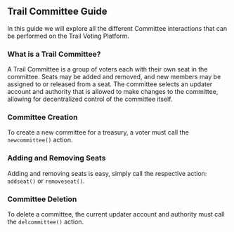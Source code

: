 ## Trail Committee Guide

In this guide we will explore all the different Committee interactions that can be performed on the Trail Voting Platform.

### What is a Trail Committee?

A Trail Committee is a group of voters each with their own seat in the committee. Seats may be added and removed, and new members may be assigned to or released from a seat. The committee selects an updater account and authority that is allowed to make changes to the committee, allowing for decentralized control of the committee itself.

### Committee Creation

To create a new committee for a treasury, a voter must call the `newcommittee()` action.

### Adding and Removing Seats

Adding and removing seats is easy, simply call the respective action: `addseat()` or `removeseat()`.

### Committee Deletion

To delete a committee, the current updater account and authority must call the `delcommittee()` action.